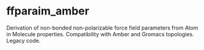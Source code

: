 # ffparaim_amber
Derivation of non-bonded non-polarizable force field parameters from Atom in Molecule properties. Compatibility with Amber and Gromacs topologies. Legacy code.
